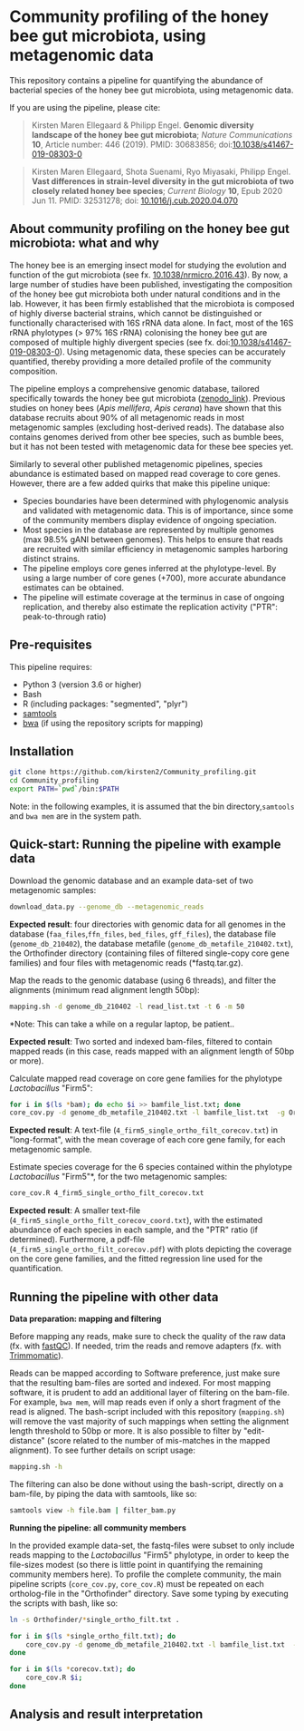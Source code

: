 Community profiling of the honey bee gut microbiota, using metagenomic data
=======

This repository contains a pipeline for quantifying the abundance of bacterial species  of the honey bee gut microbiota, using metagenomic data.

If you are using the pipeline, please cite:

> Kirsten Maren Ellegaard & Philipp Engel. **Genomic diversity landscape of the honey bee gut microbiota**; _Nature Communications_ **10**, Article number: 446 (2019).
> PMID: 30683856;
> doi:[10.1038/s41467-019-08303-0](https://www.nature.com/articles/s41467-019-08303-0)

> Kirsten Maren Ellegaard, Shota Suenami, Ryo Miyasaki, Philipp Engel. **Vast differences in strain-level diversity in the gut microbiota of two closely related honey bee species**; _Current Biology_ **10**, Epub 2020 Jun 11.
> PMID: 32531278;
> doi: [10.1016/j.cub.2020.04.070](https://www.cell.com/current-biology/fulltext/S0960-9822(20)30586-8)
 
About community profiling on the honey bee gut microbiota: what and why
----------

The honey bee is an emerging insect model for studying the evolution and function of the gut microbiota (see fx. [10.1038/nrmicro.2016.43](https://pubmed.ncbi.nlm.nih.gov/27140688/)). By now, a large number of studies have been published, investigating the composition of the honey bee gut microbiota both under natural conditions and in the lab. However, it has been firmly established that the microbiota is composed of highly diverse bacterial strains, which cannot be distinguished or functionally characterised with 16S rRNA data alone. In fact, most  of the 16S rRNA phylotypes (> 97% 16S rRNA) colonising the honey bee gut are composed of multiple highly divergent species (see fx. doi:[10.1038/s41467-019-08303-0](https://www.nature.com/articles/s41467-019-08303-0)). Using metagenomic data, these species can be accurately quantified, thereby providing a more detailed profile of the community composition.

The pipeline employs a comprehensive genomic database, tailored specifically towards the honey bee gut microbiota ([zenodo_link](https://zenodo.org/record/4661061#.YGmkRy0RoRA)). Previous studies on honey bees (*Apis mellifera*, *Apis cerana*) have shown that this database recruits about 90% of all metagenomic reads  in most metagenomic samples (excluding host-derived reads). The database also contains genomes derived from other bee species, such as bumble bees, but it has not been tested with metagenomic data for these bee species yet. 

Similarly to several other published metagenomic pipelines, species abundance is estimated based on mapped read coverage to core genes. However, there are a few added quirks that make this pipeline unique:

- Species boundaries have been determined with phylogenomic analysis and validated with metagenomic data. This is of importance, since some of the community members display evidence of ongoing speciation.
- Most species in the database are represented by multiple genomes (max 98.5% gANI between genomes). This helps to ensure that reads are recruited with similar efficiency in metagenomic samples harboring distinct strains.
- The pipeline employs core genes inferred at the phylotype-level. By using a large number of core genes (+700), more accurate abundance estimates can be obtained.
- The pipeline will estimate coverage at the terminus in case of ongoing replication, and thereby also estimate the replication activity ("PTR": peak-to-through ratio)

Pre-requisites
--------

This pipeline requires:

* Python 3 (version 3.6 or higher)
* Bash
* R (including packages: "segmented", "plyr")
* [samtools](http://www.htslib.org) 
* [bwa](https://github.com/lh3/bwa) (if using the repository scripts for mapping)

Installation
--------

```bash
git clone https://github.com/kirsten2/Community_profiling.git
cd Community_profiling
export PATH=`pwd`/bin:$PATH
```
Note: in the following examples, it is assumed that the bin directory,```samtools``` and ```bwa mem``` are in the system path.

Quick-start: Running the pipeline with example data
--------

Download the genomic database and an example data-set of two metagenomic samples:

```bash
download_data.py --genome_db --metagenomic_reads
```
**Expected result**: four directories with genomic data for all genomes in the database (```faa_files```,```ffn_files```, ```bed_files```, ```gff_files```), the database file (```genome_db_210402```), the database metafile (```genome_db_metafile_210402.txt```), the Orthofinder directory (containing files of filtered single-copy core gene families) and four files with metagenomic reads (*fastq.tar.gz).

Map the reads to the genomic database (using 6 threads), and filter the alignments (minimum read alignment length 50bp):

```bash
mapping.sh -d genome_db_210402 -l read_list.txt -t 6 -m 50
```
\*Note: This can take a while on a regular laptop, be patient..

**Expected result**: Two sorted and indexed bam-files, filtered to contain mapped reads (in this case, reads mapped with an alignment length of 50bp or more).

Calculate mapped read coverage on core gene families for the phylotype *Lactobacillus* "Firm5"\:

```bash
for i in $(ls *bam); do echo $i >> bamfile_list.txt; done
core_cov.py -d genome_db_metafile_210402.txt -l bamfile_list.txt  -g Orthofinder/4_firm5_single_ortho_filt.txt -b bed_files
```
**Expected result**: A text-file (```4_firm5_single_ortho_filt_corecov.txt```) in "long-format", with the mean coverage of each core gene family, for each metagenomic sample.

Estimate species coverage for the 6 species contained within the phylotype *Lactobacillus* "Firm5"\*, for the two metagenomic samples:

```bash
core_cov.R 4_firm5_single_ortho_filt_corecov.txt
```
**Expected result**: A smaller text-file (```4_firm5_single_ortho_filt_corecov_coord.txt```), with the estimated abundance of each species in each sample, and the "PTR" ratio (if determined). Furthermore, a pdf-file (```4_firm5_single_ortho_filt_corecov.pdf```) with plots depicting the coverage on the core gene families, and the fitted regression line used for the quantification.

Running the pipeline with other data
--------

**Data preparation: mapping and filtering**

Before mapping any reads, make sure to check the quality of the raw data (fx. with [fastQC](https://www.bioinformatics.babraham.ac.uk/projects/fastqc/)). If needed, trim the reads and remove adapters (fx. with [Trimmomatic](https://github.com/usadellab/Trimmomatic)).

Reads can be mapped according to Software preference, just make sure that the resulting bam-files are sorted and indexed. For most mapping software, it is prudent to add an additional layer of filtering on the bam-file. For example, ```bwa mem```, will map reads even if only a short fragment of the read is aligned. The bash-script included with this repository (```mapping.sh```) will remove the vast majority of such mappings when setting the alignment length threshold to 50bp or more. It is also possible to filter by "edit-distance" (score related to the number of mis-matches in the mapped alignment). To see further details on script usage:

```bash
mapping.sh -h
```

The filtering can also be done without using the bash-script, directly on a bam-file, by piping the data with samtools, like so:

```bash
samtools view -h file.bam | filter_bam.py 
```
**Running the pipeline: all community members**

In the provided example data-set, the fastq-files were subset to only include reads mapping to the *Lactobacillus* "Firm5" phylotype, in order to keep the file-sizes modest (so there is little point in quantifying the remaining community members here). To profile the complete community, the main pipeline scripts (```core_cov.py```, ```core_cov.R```) must be repeated on each ortholog-file in the "Orthofinder" directory. Save some typing by executing the scripts with bash, like so:

```bash
ln -s Orthofinder/*single_ortho_filt.txt .

for i in $(ls *single_ortho_filt.txt); do
    core_cov.py -d genome_db_metafile_210402.txt -l bamfile_list.txt  -g $i -b bed_files;
done

for i in $(ls *corecov.txt); do
    core_cov.R $i;
done
```
Analysis and result interpretation
----------






